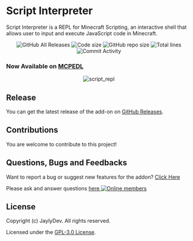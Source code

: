 # Script Interpreter

Script Interpreter is a REPL for Minecraft Scripting, an interactive shell that allows user to input and execute JavaScript code in Minecraft.

<p align="center">
  <img src="https://img.shields.io/github/downloads/jaylydev/interpreter/total.svg" alt="GitHub All Releases"/>
  <img src="https://img.shields.io/github/languages/code-size/jaylydev/interpreter.svg" alt="Code size"/>
  <img src="https://img.shields.io/github/repo-size/jaylydev/interpreter.svg" alt="GitHub repo size"/>
  <img src="https://img.shields.io/tokei/lines/github/jaylydev/interpreter" alt="Total lines"/>
  <img src="https://img.shields.io/github/commit-activity/m/jaylydev/interpreter" alt="Commit Activity"/>
</p>

### Now Available on [MCPEDL](https://mcpedl.com/gametest-interpreter/)

<p align="center">
  <img src="https://media.discordapp.net/attachments/867015810312962063/1103413968942419978/image.png" alt="script_repl">
</p>

## Release

You can get the latest release of the add-on on [GitHub Releases](https://github.com/JaylyDev/interpreter/releases/latest).

## Contributions
You are welcome to contribute to this project!

## Questions, Bugs and Feedbacks

Want to report a bug or suggest new features for the addon? [Click Here](https://github.com/JaylyDev/interpreter/issues/new/choose)

Please ask and answer questions <a href="https://discord.gg/5m6GqM7vYN"/>here <img src="https://img.shields.io/discord/570758760373420033" alt="Online members"></a>

## License

Copyright (c) JaylyDev. All rights reserved.

Licensed under the [GPL-3.0 License](https://github.com/JaylyDev/interpreter/blob/main/LICENSE).
